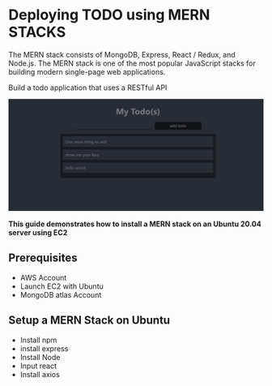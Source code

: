 # Deploying TODO using MERN STACKS

The MERN stack consists of MongoDB, Express, React / Redux, and Node.js. The MERN stack is one of the most popular JavaScript stacks for building modern single-page web applications.

Build a todo application that uses a RESTful API

![alt](Assignment/images/53.png)

**This guide demonstrates how to install a MERN stack on an Ubuntu 20.04 server using EC2**

## Prerequisites

- AWS Account 
- Launch EC2 with Ubuntu
- MongoDB atlas Account

## Setup a MERN Stack on Ubuntu
- Install npm
- install express
- Install Node 
- Input react
- Install axios

